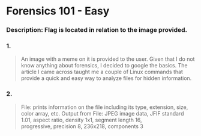 # Forensics 101 - Easy

### Description: Flag is located in relation to the image provided.

### 1. 
> An image with a meme on it is provided to the user. Given that I do not know anything about forensics,
> I decided to google the basics. The article I came across taught me a couple of Linux commands that 
> provide a quick and easy way to analyze files for hidden information. 

### 2. 
> File: prints information on the file including its type, extension, size, color array, etc. 
> Output from File: JPEG image data, JFIF standard 1.01, aspect ratio, density 1x1, segment length 16,\
>                   progressive, precision 8, 236x218, components 3
> 